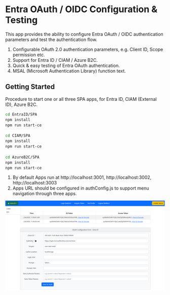 # Entra OAuth / OIDC Configuration & Testing

This app provides the ability to configure Entra OAuth / OIDC authentication parameters and test the authentication flow.

1. Configurable OAuth 2.0 authentication parameters, e.g. Client ID, Scope permission etc.
2. Support for Entra ID / CIAM / Azure B2C.
3. Quick & easy testing of Entra OAuth authentication.
4. MSAL (Microsoft Authentication Library) function text.


## Getting Started

Procedure to start one or all three SPA apps, for Entra ID, CIAM (External ID), Azure B2C.
   ```bash
   cd EntraID/SPA
   npm install
   npm run start-ce

   cd CIAM/SPA 
   npm install
   npm run start-ce

   cd AzureB2C/SPA 
   npm install
   npm run start-ce
   ```

1. By default Apps run at http://localhost:3001, http://localhost:3002, http://localhost:3003
2. Apps URL should be configured in authConfig.js to support menu navigation through three apps.

![Screenshot](ReadmeFiles/EntraOauth.png)

